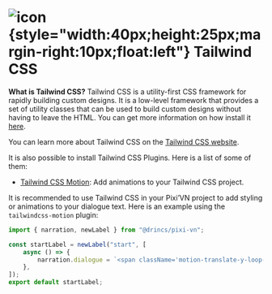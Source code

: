 # ![icon](/tailwindcss.svg){style="width:40px;height:25px;margin-right:10px;float:left"} Tailwind CSS

**What is Tailwind CSS?** Tailwind CSS is a utility-first CSS framework for rapidly building custom designs. It is a low-level framework that provides a set of utility classes that can be used to build custom designs without having to leave the HTML. You can get more information on how install it [here](https://tailwindcss.com/docs/installation).

You can learn more about Tailwind CSS on the [Tailwind CSS website](https://tailwindcss.com/).

It is also possible to install Tailwind CSS Plugins. Here is a list of some of them:

- [Tailwind CSS Motion](https://docs.rombo.co/tailwind): Add animations to your Tailwind CSS project.

It is recommended to use Tailwind CSS in your Pixi’VN project to add styling or animations to your dialogue text. Here is an example using the `tailwindcss-motion` plugin:

```ts [labels/startLabel.ts]
import { narration, newLabel } from "@drincs/pixi-vn";

const startLabel = newLabel("start", [
    async () => {
        narration.dialogue = `<span className='motion-translate-y-loop-25'>Hello</span>, welcome to the game!`;
    },
]);
export default startLabel;
```
